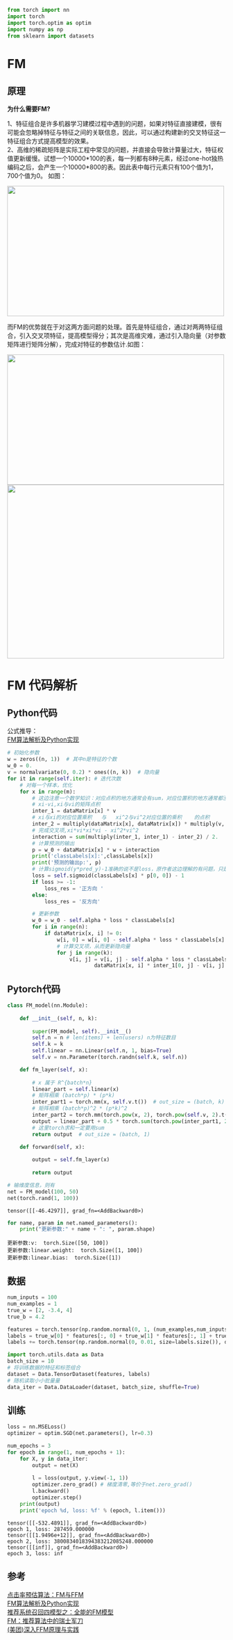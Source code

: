 ```python
from torch import nn
import torch
import torch.optim as optim
import numpy as np
from sklearn import datasets
```

# FM

## 原理

**为什么需要FM?**  

1、特征组合是许多机器学习建模过程中遇到的问题，如果对特征直接建模，很有可能会忽略掉特征与特征之间的关联信息，因此，可以通过构建新的交叉特征这一特征组合方式提高模型的效果。  
2、高维的稀疏矩阵是实际工程中常见的问题，并直接会导致计算量过大，特征权值更新缓慢。试想一个10000\*100的表，每一列都有8种元素，经过one-hot独热编码之后，会产生一个10000\*800的表。因此表中每行元素只有100个值为1，700个值为0。
如图：　　

<img src=./imgs/LR.png height="300" width="500" />


   而FM的优势就在于对这两方面问题的处理。首先是特征组合，通过对两两特征组合，引入交叉项特征，提高模型得分；其次是高维灾难，通过引入隐向量（对参数矩阵进行矩阵分解），完成对特征的参数估计.如图：

<img src=./imgs/FM1.png height="300" width="500" /> <img src=./imgs/FM2.png height="400" width="500" />

# FM 代码解析

## Python代码
公式推导：  
[FM算法解析及Python实现](https://www.cnblogs.com/wkang/p/9588360.html)


```python
# 初始化参数
w = zeros((n, 1))  # 其中n是特征的个数
w_0 = 0.
v = normalvariate(0, 0.2) * ones((n, k))  # 隐向量　　　　　
for it in range(self.iter): # 迭代次数
    # 对每一个样本，优化
    for x in range(m):
        # 这边注意一个数学知识：对应点积的地方通常会有sum，对应位置积的地方通常都没有，详细参见矩阵运算规则，本处计算逻辑在：http://blog.csdn.net/google19890102/article/details/45532745
        # xi·vi,xi与vi的矩阵点积
        inter_1 = dataMatrix[x] * v
        # xi与xi的对应位置乘积   与   xi^2与vi^2对应位置的乘积    的点积
        inter_2 = multiply(dataMatrix[x], dataMatrix[x]) * multiply(v, v)  # multiply对应元素相乘
        # 完成交叉项,xi*vi*xi*vi - xi^2*vi^2
        interaction = sum(multiply(inter_1, inter_1) - inter_2) / 2.
        # 计算预测的输出
        p = w_0 + dataMatrix[x] * w + interaction
        print('classLabels[x]:',classLabels[x])
        print('预测的输出p:', p)
        # 计算sigmoid(y*pred_y)-1准确的说不是loss，原作者这边理解的有问题，只是作为更新w的中间参数，这边算出来的是越大越好，而下面却用了梯度下降而不是梯度上升的算法在
        loss = self.sigmoid(classLabels[x] * p[0, 0]) - 1
        if loss >= -1:
            loss_res = '正方向 '
        else:
            loss_res = '反方向'

        # 更新参数
        w_0 = w_0 - self.alpha * loss * classLabels[x]
        for i in range(n):
            if dataMatrix[x, i] != 0:
                w[i, 0] = w[i, 0] - self.alpha * loss * classLabels[x] * dataMatrix[x, i]
                # 计算交叉项，从而更新隐向量
                for j in range(k):
                    v[i, j] = v[i, j] - self.alpha * loss * classLabels[x] * (
                            dataMatrix[x, i] * inter_1[0, j] - v[i, j] * dataMatrix[x, i] * dataMatrix[x, i])
```

## Pytorch代码


```python
class FM_model(nn.Module):
    
    def __init__(self, n, k):
        
        super(FM_model, self).__init__()
        self.n = n # len(items) + len(users) n为特征数目
        self.k = k
        self.linear = nn.Linear(self.n, 1, bias=True)
        self.v = nn.Parameter(torch.randn(self.k, self.n))

    def fm_layer(self, x):
        
      	# x 属于 R^{batch*n}
        linear_part = self.linear(x)
        # 矩阵相乘 (batch*p) * (p*k)
        inter_part1 = torch.mm(x, self.v.t())  # out_size = (batch, k)
        # 矩阵相乘 (batch*p)^2 * (p*k)^2
        inter_part2 = torch.mm(torch.pow(x, 2), torch.pow(self.v, 2).t()) # out_size = (batch, k) 
        output = linear_part + 0.5 * torch.sum(torch.pow(inter_part1, 2) - inter_part2) 
        # 这里torch求和一定要用sum
        return output  # out_size = (batch, 1)

    def forward(self, x):
        
        output = self.fm_layer(x)
        
        return output
```


```python
# 输维度信息，则有
net = FM_model(100, 50)
net(torch.rand(1, 100))
```


    tensor([[-46.4297]], grad_fn=<AddBackward0>)


```python
for name, param in net.named_parameters():
    print("更新参数:" + name + ": ", param.shape)
```

    更新参数:v:  torch.Size([50, 100])
    更新参数:linear.weight:  torch.Size([1, 100])
    更新参数:linear.bias:  torch.Size([1])


## 数据


```python
num_inputs = 100
num_examples = 1
true_w = [2, -3.4, 4]
true_b = 4.2

features = torch.tensor(np.random.normal(0, 1, (num_examples,num_inputs)), dtype=torch.float)
labels = true_w[0] * features[:, 0] + true_w[1] * features[:, 1] + true_b
labels += torch.tensor(np.random.normal(0, 0.01, size=labels.size()), dtype=torch.float)

import torch.utils.data as Data
batch_size = 10
# 将训练数据的特征和标签组合
dataset = Data.TensorDataset(features, labels)
# 随机读取小小批量量
data_iter = Data.DataLoader(dataset, batch_size, shuffle=True)
```

## 训练


```python
loss = nn.MSELoss()
optimizer = optim.SGD(net.parameters(), lr=0.3)

num_epochs = 3
for epoch in range(1, num_epochs + 1):
    for X, y in data_iter:
        output = net(X)
        
        l = loss(output, y.view(-1, 1))
        optimizer.zero_grad() # 梯度清零,等价于net.zero_grad()
        l.backward()
        optimizer.step()
    print(output)
    print('epoch %d, loss: %f' % (epoch, l.item()))
```

    tensor([[-532.4891]], grad_fn=<AddBackward0>)
    epoch 1, loss: 287459.000000
    tensor([[1.9496e+12]], grad_fn=<AddBackward0>)
    epoch 2, loss: 3800834018394383212085248.000000
    tensor([[inf]], grad_fn=<AddBackward0>)
    epoch 3, loss: inf


## 参考
[点击率预估算法：FM与FFM](https://blog.csdn.net/jediael_lu/article/details/77772565?utm_medium=distribute.pc_relevant.none-task-blog-BlogCommendFromMachineLearnPai2-2.add_param_isCf&depth_1-utm_source=distribute.pc_relevant.none-task-blog-BlogCommendFromMachineLearnPai2-2.add_param_isCf)  
[FM算法解析及Python实现](https://www.cnblogs.com/wkang/p/9588360.html)  
[推荐系统召回四模型之：全能的FM模型](https://zhuanlan.zhihu.com/p/58160982)  
[FM：推荐算法中的瑞士军刀](https://zhuanlan.zhihu.com/p/343174108)  
[(美团)深入FFM原理与实践](https://tech.meituan.com/2016/03/03/deep-understanding-of-ffm-principles-and-practices.html)
